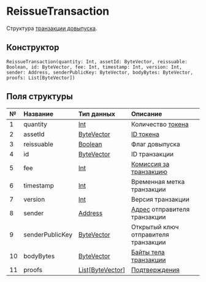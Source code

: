 # ReissueTransaction

Структура [транзакции довыпуска](/ru/blockchain/transaction-type/reissue-transaction).

## Конструктор

``` ride
ReissueTransaction(quantity: Int, assetId: ByteVector, reissuable: Boolean, id: ByteVector, fee: Int, timestamp: Int, version: Int, sender: Address, senderPublicKey: ByteVector, bodyBytes: ByteVector, proofs: List[ByteVector])
```

## Поля структуры

| № | Название | Тип данных | Описание |
| :--- | :--- | :--- | :--- |
| 1 | quantity | [Int](/ru/ride/v4/data-types/int) | Количество [токена](/ru/blockchain/token/) |
| 2 | assetId | [ByteVector](/ru/ride/v4/data-types/byte-vector) | [ID токена](/ru/blockchain/token/token-id) |
| 3 | reissuable | [Boolean](/ru/ride/v4/data-types/boolean) | Флаг довыпуска |
| 4 | id | [ByteVector](/ru/ride/v4/data-types/byte-vector) | ID транзакции |
| 5 | fee | [Int](/ru/ride/v4/data-types/int) | [Комиссия за транзакцию](/ru/blockchain/transaction/transaction-fee) |
| 6 | timestamp | [Int](/ru/ride/v4/data-types/int) | Временная метка транзакции |
| 7 | version | [Int](/ru/ride/v4/data-types/int) | Версия транзакции |
| 8 | sender | [Address](/ru/ride/v4/structures/common-structures/address) | [Адрес](/ru/blockchain/account/address) отправителя транзакции |
| 9 | senderPublicKey | [ByteVector](/ru/ride/v4/data-types/byte-vector) | Открытый ключ отправителя транзакции |
| 10 | bodyBytes | [ByteVector](/ru/ride/v4/data-types/byte-vector) | [Байты тела транзакции](/ru/blockchain/glossary#б) |
| 11 | proofs | [List](/ru/ride/v4/data-types/list)[[ByteVector](/ru/ride/v4/data-types/byte-vector)] | [Подтверждения](/ru/blockchain/transaction/transaction-proof) |
